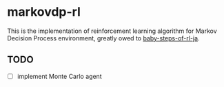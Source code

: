 # markovdp-rl

This is the implementation of reinforcement learning algorithm for Markov Decision Process environment, greatly owed to [baby-steps-of-rl-ja](https://github.com/icoxfog417/baby-steps-of-rl-ja).

## TODO

- [ ] implement Monte Carlo agent
